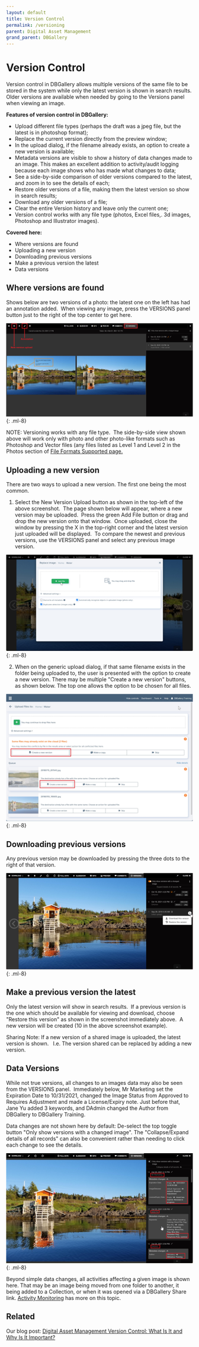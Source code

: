 ```yaml
---
layout: default
title: Version Control
permalink: /versioning
parent: Digital Asset Management
grand_parent: DBGallery
---
```


# Version Control

Version control in DBGallery allows multiple versions of the same file to be stored in the system while only the latest version is shown in search results. Older versions are available when needed by going to the Versions panel  when viewing an image.

**Features of version control in DBGallery:**
- Upload different file types (perhaps the draft was a jpeg file, but the latest is in photoshop format);
- Replace the current version directly from the preview window;
- In the upload dialog, if the filename already exists, an option to create a new version is available;
- Metadata versions are visible to show a history of data changes made to an image. This makes an excellent addition to activity/audit logging because each image shows who has made what changes to data;
- See a side-by-side comparison of older versions compared to the latest, and zoom in to see the details of each;
- Restore older versions of a file, making them the latest version so show in search results;
- Download any older versions of a file;
- Clear the entire Version history and leave only the current one;
- Version control works with any file type (photos, Excel files,. 3d images, Photoshop and Illustrator images).

**Covered here:**
- Where versions are found
- Uploading a new version
- Downloading previous versions
- Make a previous version the latest
- Data versions

## Where versions are found

Shows below are two versions of a photo: the latest one on the left has had an annotation added.  When viewing any image, press the VERSIONS panel button just to the right of the top center to get here.

![Where versions are found](/assets/Versions-Side-by-Side.jpg){: .ml-8}

NOTE: Versioning works with any file type.  The side-by-side view shown above will work only with photo and other photo-like formats such as Photoshop and Vector files (any files listed as Level 1 and Level 2 in the Photos section of <a href="https://dbgallery.com/file-formats">File Formats Supported page.</a>

## Uploading a new version

There are two ways to upload a new version.  The first one being the most common.  

1) Select the New Version Upload button as shown in the top-left of the above screenshot.  The page shown below will appear, where a new version may be uploaded.  Press the green Add File button or drag and drop the new version onto that window.  Once uploaded, close the window by pressing the X in the top-right corner and the latest version just uploaded will be displayed.  To compare the newest and previous versions, use the VERSIONS panel and select any previous image version.

![Uploading a new version](/assets/Versions-UploadFromPreview.jpg){: .ml-8}

2) When on the generic upload dialog, if that same filename exists in the folder being uploaded to, the user is presented with the option to create a new version.  There may be multiple "Create a new version" buttons, as shown below.  The top one allows the option to be chosen for all files.

![Uploading a new version from the upload dialog](/assets/Versions-CreateNewVersion-UploadWindow.jpg){: .ml-8}

## Downloading previous versions
Any previous version may be downloaded by pressing the three dots to the right of that version.  

![Download or Restore Previous Version](/assets/Versions-DownloadOrRestorePreviousVersion.jpg){: .ml-8}

## Make a previous version the latest

Only the latest version will show in search results.  If a previous version is the one which should be available for viewing and download, choose "Restore this version" as shown in the screenshot immediately above.  A new version will be created (10 in the above screenshot example).

Sharing Note: If a new version of a shared image is uploaded, the latest version is shown.   I.e. The version shared can be replaced by adding a new version.

## Data Versions

While not true versions, all changes to an images data may also be seen from the VERSIONS panel.  Immediately below, Mr Marketing set the Expiration Date to 10/31/2021, changed the Image Status from Approved to Requires Adjustment and made a License/Expiry note.  Just before that, Jane Yu added 3 keywords, and DAdmin changed the Author from DBGallery to DBGallery Training.

Data changes are not shown here by default: De-select the top toggle button "Only show versions with a changed image".  The "Collapse/Expand details of all records" can also be convenient rather than needing to click each change to see the details.

![Data Versions](/assets/Versions-Data.jpg){: .ml-8}

Beyond simple data changes, all activities affecting a given image is shown here.  That may be an image being moved from one folder to another, it being added to a Collection, or when it was opened via a DBGallery Share link.  <a href="/activity-monitoring">Activity Monitoring</a> has more on this topic.

## Related
Our blog post: <a href="https://dbgallery.com/dam_versioning">Digital Asset Management Version Control: What Is It and Why Is It Important?</a>

